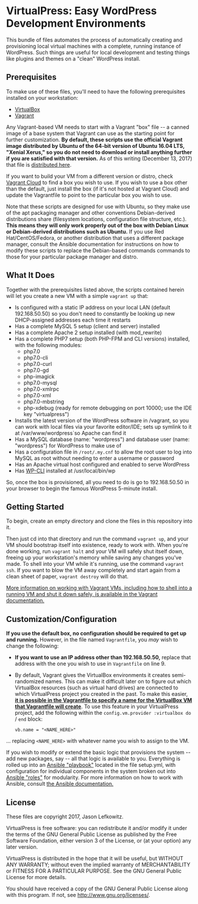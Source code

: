 # VirtualPress: Easy WordPress Development Environments

This bundle of files automates the process of automatically creating and provisioning local virtual machines with a complete, running instance of WordPress. Such things are useful for local development and testing things like plugins and themes on a "clean" WordPress install.

## Prerequisites

To make use of these files, you'll need to have the following prerequisites installed on your workstation:

* [VirtualBox](https://www.virtualbox.org/)
* [Vagrant](http://www.vagrantup.com/)

Any Vagrant-based VM needs to start with a Vagrant "box" file -- a canned image of a base system that Vagrant can use as the starting point for further customization. **By default, these scripts use the official Vagrant image distributed by Ubuntu of the 64-bit version of Ubuntu 16.04 LTS, "Xenial Xerus," so you do not need to download or install anything further if you are satisfied with that version.** As of this writing (December 13, 2017) that file is [distributed here](https://app.vagrantup.com/ubuntu/boxes/xenial64).

If you want to build your VM from a different version or distro, check [Vagrant Cloud](https://app.vagrantup.com/boxes/search) to find a box you wish to use. If you wish to use a box other than the default, just install the box (if it's not hosted at Vagrant Cloud) and update the Vagrantfile to point to the particular box you wish to use.

Note that these scripts are designed for use with Ubuntu, so they make use of the apt packaging manager and other conventions Debian-derived distributions share (filesystem locations, configuration file structure, etc.). **This means they will only work properly out of the box with Debian Linux or Debian-derived distributions such as Ubuntu.** If you use Red Hat/CentOS/Fedora, or another distribution that uses a different package manager, consult the Ansible documentation for instructions on how to modify these scripts to replace the Debian-based commands commands to those for your particular package manager and distro.

## What It Does

Together with the prerequisites listed above, the scripts contained herein will let you create a new VM with a simple `vagrant up` that:

* Is configured with a static IP address on your local LAN (default 192.168.50.50) so you don't need to constantly be looking up new DHCP-assigned addresses each time it restarts
* Has a complete MySQL 5 setup (client and server) installed
* Has a complete Apache 2 setup installed (with mod_rewrite)
* Has a complete PHP7 setup (both PHP-FPM and CLI versions) installed, with the following modules:
    * php7.0
    * php7.0-cli
    * php7.0-curl
    * php7.0-gd
    * php-imagick
    * php7.0-mysql
    * php7.0-xmlrpc
    * php7.0-xml
	* php7.0-mbstring
    * php-xdebug (ready for remote debugging on port 10000; use the IDE key "virtualpress")
* Installs the latest version of the WordPress software in /vagrant, so you can work with local files via your favorite editor/IDE; sets up symlink to it at /var/www/wordpress`so Apache can find it
* Has a MySQL database (name: "wordpress") and database user (name: "wordpress") for WordPress to make use of
* Has a configuration file in `/root/.my.cnf` to allow the root user to log into MySQL as root without needing to enter a username or password
* Has an Apache virtual host configured and enabled to serve WordPress
* Has [WP-CLI](http://wp-cli.org/) installed at /usr/local/bin/wp

So, once the box is provisioned, all you need to do is go to 192.168.50.50 in your browser to begin the famous WordPress 5-minute install.

## Getting Started

To begin, create an empty directory and clone the files in this repository into it.

Then just cd into that directory and run the command `vagrant up`, and your VM should bootstrap itself into existence, ready to work with. When you're done working, run `vagrant halt` and your VM will safely shut itself down, freeing up your workstation's memory while saving any changes you've made. To shell into your VM while it's running, use the command `vagrant ssh`. If you want to blow the VM away completely and start again from a clean sheet of paper, `vagrant destroy` will do that.

[More information on working with Vagrant VMs, including how to shell into a running VM and shut it down safely, is available in the Vagrant documentation.](https://www.vagrantup.com/intro/getting-started/index.html)

## Customization/Configuration

**If you use the default box, no configuration should be required to get up and running.** However, in the file named `Vagrantfile`, you *may* wish to change the following:

* **If you want to use an IP address other than 192.168.50.50,** replace that address with the one you wish to use in `Vagrantfile` on line 9.

* By default, Vagrant gives the VirtualBox environments it creates semi-randomized names. This can make it difficult later on to figure out which VirtualBox resources (such as virtual hard drives) are connected to which VirtualPress project you created in the past. To make this easier, **[it is possible in the Vagrantfile to specify a name for the VirtualBox VM that Vagrantfile will create](https://www.vagrantup.com/docs/virtualbox/configuration.html)**. To use this feature in your VirtualPress project, add the following within the `config.vm.provider :virtualbox do` / `end` block:

	`vb.name = "<NAME_HERE>"`

... replacing `<NAME_HERE>` with whatever name you wish to assign to the VM.  

If you wish to modify or extend the basic logic that provisions the system -- add new packages, say -- all that logic is available to you. Everything is rolled up into an [Ansible "playbook"](http://docs.ansible.com/ansible/latest/playbooks_intro.html) located in the file setup.yml, with configuration for individual components in the system broken out into [Ansible "roles"](http://docs.ansible.com/ansible/latest/playbooks_reuse_roles.html) for modularity. For more information on how to work with Ansible, consult [the Ansible documentation.](http://docs.ansible.com/ansible/latest/index.html)

## License

These files are copyright 2017, Jason Lefkowitz.

VirtualPress is free software: you can redistribute it and/or modify it under the terms of the GNU General Public License as published by the Free Software Foundation, either version 3 of the License, or (at your option) any later version.

VirtualPress is distributed in the hope that it will be useful, but WITHOUT ANY WARRANTY; without even the implied warranty of MERCHANTABILITY or FITNESS FOR A PARTICULAR PURPOSE.  See the GNU General Public License for more details.

You should have received a copy of the GNU General Public License along with this program.  If not, see <http://www.gnu.org/licenses/>.
